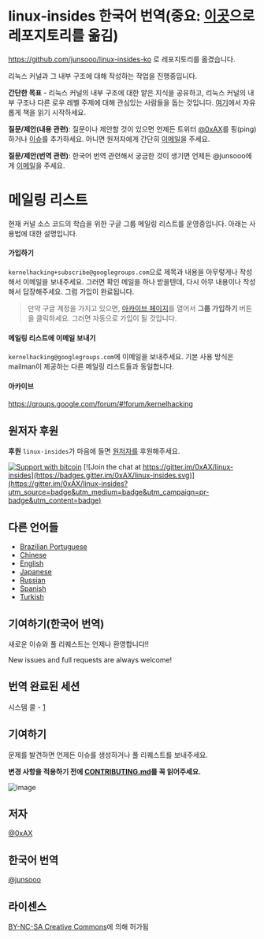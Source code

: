 linux-insides 한국어 번역(중요: [이곳](https://github.com/junsooo/linux-insides-ko)으로 레포지토리를 옮김)
===============

https://github.com/junsooo/linux-insides-ko 로 레포지토리를 옮겼습니다.

리눅스 커널과 그 내부 구조에 대해 작성하는 작업을 진행중입니다.

**간단한 목표** - 리눅스 커널의 내부 구조에 대한 얕은 지식을 공유하고, 리눅스 커널의 내부 구조나 다른 로우 레벨 주제에 대해 관심있는 사람들을 돕는 것입니다. [여기](https://github.com/junsooo/linux-insides-ko/blob/master/SUMMARY.md)에서 자유롭게 책을 읽기 시작하세요.

**질문/제안(내용 관련)**: 질문이나 제안할 것이 있으면 언제든 트위터 [@0xAX](https://twitter.com/0xAX)를 핑(ping)하거나 [이슈](https://github.com/0xAX/linux-insides/issues/new)를 추가하세요. 아니면 원저자에게 간단히 [이메일](mailto:anotherworldofworld@gmail.com)을 주세요.

**질문/제안(번역 관련)**: 한국어 번역 관련해서 궁금한 것이 생기면 언제든 @junsooo에게 [이메일](mailto:freshmilk264@gmail.com)을 주세요.

# 메일링 리스트

현재 커널 소스 코드의 학습을 위한 구글 그룹 메일링 리스트를 운영중입니다. 아래는 사용법에 대한 설명입니다.

#### 가입하기

`kernelhacking+subscribe@googlegroups.com`으로 제목과 내용을 아무렇게나 작성해서 이메일을 보내주세요. 그러면 확인 메일을 하나 받을텐데, 다시 아무 내용이나 작성해서 답장해주세요. 그럼 가입이 완료됩니다.

> 만약 구글 계정을 가지고 있으면, [아카이브 페이지](https://groups.google.com/forum/#!forum/kernelhacking)를 열어서 **그룹 가입하기** 버튼을 클릭하세요. 그러면 자동으로 가입이 될 것입니다.

#### 메일링 리스트에 이메일 보내기

`kernelhacking@googlegroups.com`에 이메일을 보내주세요. 기본 사용 방식은 mailman이 제공하는 다른 메일링 리스트들과 동일합니다.

#### 아카이브

https://groups.google.com/forum/#!forum/kernelhacking

원저자 후원
-------

**후원** `linux-insides`가 마음에 들면 [원저자를](https://twitter.com/0xAX) 후원해주세요.

[![Support with bitcoin](https://img.shields.io/badge/donate-bitcoin-green.svg)](https://www.coinbase.com/checkouts/0bfa452a41cf52c0b3f99500b4f31685) [![Join the chat at https://gitter.im/0xAX/linux-insides](https://badges.gitter.im/0xAX/linux-insides.svg)](https://gitter.im/0xAX/linux-insides?utm_source=badge&utm_medium=badge&utm_campaign=pr-badge&utm_content=badge)

다른 언어들
-------------------

  * [Brazilian Portuguese](https://github.com/mauri870/linux-insides)
  * [Chinese](https://github.com/MintCN/linux-insides-zh)
  * [English](https://github.com/0xAX/linux-insides)
  * [Japanese](https://github.com/tkmru/linux-insides-ja)
  * [Russian](https://github.com/proninyaroslav/linux-insides-ru)
  * [Spanish](https://github.com/leolas95/linux-insides)
  * [Turkish](https://github.com/ayyucedemirbas/linux-insides_Turkish)

기여하기(한국어 번역)
--------------

새로운 이슈와 풀 리퀘스트는 언제나 환영합니다!!

New issues and full requests are always welcome!

번역 완료된 세션
--------------
시스템 콜 - [1](https://github.com/junsooo/linux-insides-ko/blob/master/SysCall/linux-syscall-1.md)

기여하기
--------------

문제를 발견하면 언제든 이슈를 생성하거나 풀 리퀘스트를 보내주세요.

**변경 사항을 적용하기 전에 [CONTRIBUTING.md](https://github.com/0xAX/linux-insides/blob/master/CONTRIBUTING.md)를 꼭 읽어주세요.**

![image](http://oi58.tinypic.com/23upobq.jpg)


저자
---------------

[@0xAX](https://twitter.com/0xAX)

한국어 번역
---------------

[@junsooo](https://github.com/junsooo)

라이센스
-------------

[BY-NC-SA Creative Commons](http://creativecommons.org/licenses/by-nc-sa/4.0/)에 의해 허가됨
